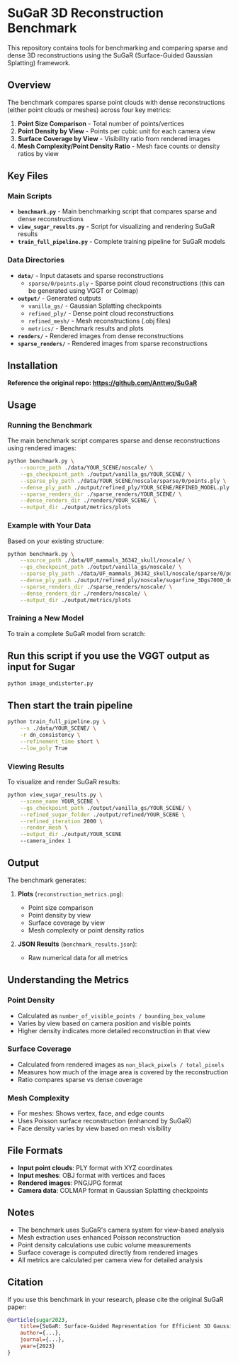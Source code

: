 # SuGaR 3D Reconstruction Benchmark

This repository contains tools for benchmarking and comparing sparse and dense 3D reconstructions using the SuGaR (Surface-Guided Gaussian Splatting) framework.

## Overview

The benchmark compares sparse point clouds with dense reconstructions (either point clouds or meshes) across four key metrics:
1. **Point Size Comparison** - Total number of points/vertices
2. **Point Density by View** - Points per cubic unit for each camera view
3. **Surface Coverage by View** - Visibility ratio from rendered images
4. **Mesh Complexity/Point Density Ratio** - Mesh face counts or density ratios by view

## Key Files

### Main Scripts

- **`benchmark.py`** - Main benchmarking script that compares sparse and dense reconstructions
- **`view_sugar_results.py`** - Script for visualizing and rendering SuGaR results
- **`train_full_pipeline.py`** - Complete training pipeline for SuGaR models

### Data Directories

- **`data/`** - Input datasets and sparse reconstructions
  - `sparse/0/points.ply` - Sparse point cloud reconstructions (this can be generated using VGGT or Colmap)
- **`output/`** - Generated outputs
  - `vanilla_gs/` - Gaussian Splatting checkpoints
  - `refined_ply/` - Dense point cloud reconstructions
  - `refined_mesh/` - Mesh reconstructions (.obj files)
  - `metrics/` - Benchmark results and plots
- **`renders/`** - Rendered images from dense reconstructions
- **`sparse_renders/`** - Rendered images from sparse reconstructions


## Installation

**Reference the original repo: https://github.com/Anttwo/SuGaR**

## Usage

### Running the Benchmark

The main benchmark script compares sparse and dense reconstructions using rendered images:

```bash
python benchmark.py \
    --source_path ./data/YOUR_SCENE/noscale/ \
    --gs_checkpoint_path ./output/vanilla_gs/YOUR_SCENE/ \
    --sparse_ply_path ./data/YOUR_SCENE/noscale/sparse/0/points.ply \
    --dense_ply_path ./output/refined_ply/YOUR_SCENE/REFINED_MODEL.ply \
    --sparse_renders_dir ./sparse_renders/YOUR_SCENE/ \
    --dense_renders_dir ./renders/YOUR_SCENE/ \
    --output_dir ./output/metrics/plots
```

### Example with Your Data

Based on your existing structure:

```bash
python benchmark.py \
    --source_path ./data/UF_mammals_36342_skull/noscale/ \
    --gs_checkpoint_path ./output/vanilla_gs/noscale/ \
    --sparse_ply_path ./data/UF_mammals_36342_skull/noscale/sparse/0/points.ply \
    --dense_ply_path ./output/refined_ply/noscale/sugarfine_3Dgs7000_densityestim02_sdfnorm02_level03_decim200000_normalconsistency01_gaussperface6.ply \
    --sparse_renders_dir ./sparse_renders/noscale/ \
    --dense_renders_dir ./renders/noscale/ \
    --output_dir ./output/metrics/plots
```

### Training a New Model

To train a complete SuGaR model from scratch:
## Run this script if you use the VGGT output as input for Sugar
```bash
python image_undistorter.py 

```

## Then start the train pipeline
```bash
python train_full_pipeline.py \
    --s ./data/YOUR_SCENE/ \
    -r dn_consistency \
    --refinement_time short \
    --low_poly True
```

### Viewing Results

To visualize and render SuGaR results:

```bash
python view_sugar_results.py \
    --scene_name YOUR_SCENE \
    --gs_checkpoint_path ./output/vanilla_gs/YOUR_SCENE/ \
    --refined_sugar_folder ./output/refined/YOUR_SCENE \
    --refined_iteration 2000 \
    --render_mesh \
    --output_dir ./output/YOUR_SCENE
    --camera_index 1
```

## Output

The benchmark generates:

1. **Plots** (`reconstruction_metrics.png`):
   - Point size comparison
   - Point density by view
   - Surface coverage by view
   - Mesh complexity or point density ratios

2. **JSON Results** (`benchmark_results.json`):
   - Raw numerical data for all metrics

## Understanding the Metrics

### Point Density
- Calculated as `number_of_visible_points / bounding_box_volume`
- Varies by view based on camera position and visible points
- Higher density indicates more detailed reconstruction in that view

### Surface Coverage
- Calculated from rendered images as `non_black_pixels / total_pixels`
- Measures how much of the image area is covered by the reconstruction
- Ratio compares sparse vs dense coverage

### Mesh Complexity
- For meshes: Shows vertex, face, and edge counts
- Uses Poisson surface reconstruction (enhanced by SuGaR)
- Face density varies by view based on mesh visibility


## File Formats

- **Input point clouds**: PLY format with XYZ coordinates
- **Input meshes**: OBJ format with vertices and faces
- **Rendered images**: PNG/JPG format
- **Camera data**: COLMAP format in Gaussian Splatting checkpoints

## Notes

- The benchmark uses SuGaR's camera system for view-based analysis
- Mesh extraction uses enhanced Poisson reconstruction
- Point density calculations use cubic volume measurements
- Surface coverage is computed directly from rendered images
- All metrics are calculated per camera view for detailed analysis

## Citation

If you use this benchmark in your research, please cite the original SuGaR paper:

```bibtex
@article{sugar2023,
    title={SuGaR: Surface-Guided Representation for Efficient 3D Gaussian Splatting},
    author={...},
    journal={...},
    year={2023}
}
```
